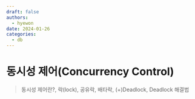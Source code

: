 ```yaml
---
draft: false
authors:
  - hyewon
date: 2024-01-26
categories:
  - db
---
```


# 동시성 제어(Concurrency Control)

> 동시성 제어란?, 락(lock), 공유락, 배타락, (+)Deadlock, Deadlock 해결법

<!-- more -->
